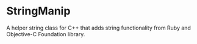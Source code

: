 StringManip
===========

A helper string class for C++ that adds string functionality from Ruby and Objective-C Foundation library.

